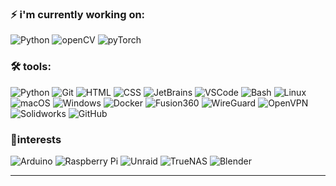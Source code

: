 

<!--
Here are some ideas to get you started:

- 🔭 I’m currently working on ...
- 🌱 I’m currently learning ...
- 👯 I’m looking to collaborate on ...
- 🤔 I’m looking for help with ...
- 💬 Ask me about ...
- 📫 How to reach me: ...
- ⚡ Fun fact: ...
-->

<!-- [![](https://img.shields.io/badge/LinkedIn-seth--scott-blue?logo=LinkedIn&logoColor=blue&labelColor=black)][linkedin] -->
<!-- [![](https://img.shields.io/badge/Gmail-s.scottvancouverwa%40gmail.com-red?logo=Gmail&logoColor=Red&labelColor=black)][gmail] -->

### ⚡ **i'm currently working on:**

![Python](https://img.shields.io/badge/-Python-000000?style=flat&logo=python)
![openCV](https://img.shields.io/badge/-OpenCV-000000?style=flat&logo=openCV&logoColor=5C3EE8)
![pyTorch](https://img.shields.io/badge/-pyTorch-000000?style=flat&logo=pyTorch)




### 🛠 **tools:**
![Python](https://img.shields.io/badge/-Python-000000?style=flat&logo=python)
![Git](https://img.shields.io/badge/-Git-000000?style=flat&logo=git)
![HTML](https://img.shields.io/badge/-HTML-000000?style=flat&logo=HTML5)
![CSS](https://img.shields.io/badge/-CSS-000000?style=flat&logo=css3)
![JetBrains](https://img.shields.io/badge/-JetBrains-000000?style=flat&logo=jetbrains)
![VSCode](https://img.shields.io/badge/-VSCode-000000?style=flat&logo=visual-studio-code&logoColor=blue)
![Bash](https://img.shields.io/badge/-Bash-000000?style=flat&logo=gnubash)
![Linux](https://img.shields.io/badge/-Linux-000000?style=flat&logo=linux)
![macOS](https://img.shields.io/badge/-macOS-000000?style=flat&logo=macos)
![Windows](https://img.shields.io/badge/-Windows-000000?style=flat&logo=windows)
![Docker](https://img.shields.io/badge/-Docker-000000?style=flat&logo=docker)
![Fusion360](https://img.shields.io/badge/-Fusion360-000000?style=flat&logo=autodesk)
![WireGuard](https://img.shields.io/badge/-WireGuard-000000?style=flat&logo=wireguard&logoColor=88171A)
![OpenVPN](https://img.shields.io/badge/-OpenVPN-000000?style=flat&logo=openvpn&logoColor)
![Solidworks](https://img.shields.io/badge/-SolidWorks-000000?style=flat&logo=dassaultsystemes)
![GitHub](https://img.shields.io/badge/-GitHub-000000?style=flat&logo=github&logoColor=FFFFFF)

###  🧬**interests**
![Arduino](https://img.shields.io/badge/-Arduino-000000?style=flat&logo=arduino)
![Raspberry Pi](https://img.shields.io/badge/-Raspberry%20Pi-000000?style=flat&logo=raspberrypi&logoColor=A22846)
![Unraid](https://img.shields.io/badge/-Unraid-000000?style=flat&logo=unraid)
![TrueNAS](https://img.shields.io/badge/-TrueNAS-000000?style=flat&logo=truenas)
![Blender](https://img.shields.io/badge/-Blender-000000?style=flat&logo=blender)

---



</details>

[linkedin]: https://www.linkedin.com/in/seth-scott-95b9481b5/
[gmail]: mailto:s.scottvancouverwa@gmail.com
[hackerrank]: https://www.hackerrank.com/joseph_zabaleta
[webdevplaylist]: https://www.youtube.com/playlist?list=PLkwxH9e_vrAJ0WbEsFA9W3I1W-g_BTsbt
[jsplaylist]: https://www.youtube.com/playlist?list=PLkwxH9e_vrALRJKu7wfXby3MKeflhTu6B
[cssplaylist]: https://www.youtube.com/playlist?list=PLkwxH9e_vrALSdvZuEh6gqQdmDoDIoqz4
[reactplaylist]: https://www.youtube.com/playlist?list=PLkwxH9e_vrAK4TdffpxKY3QGyHCpxFcQ0